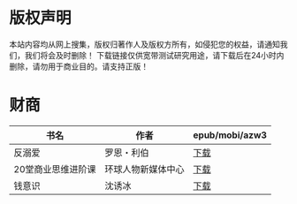 # 版权声明

本站内容均从网上搜集，版权归著作人及版权方所有，如侵犯您的权益，请通知我们，我们将会及时删除！ 下载链接仅供宽带测试研究用途，请下载后在24小时内删除，请勿用于商业目的。请支持正版！

# 财商

| 书名 | 作者 | epub/mobi/azw3 |
| --- | --- | --- |
| 反溺爱 | 罗恩・利伯 | [下载](https://url89.ctfile.com/f/31084289-1357042486-4aa7d0?p=8866) |
| 20堂商业思维进阶课 | 环球人物新媒体中心 | [下载](https://url89.ctfile.com/f/31084289-1357040860-3b8ea9?p=8866) |
| 钱意识 | 沈诱冰 | [下载](https://url89.ctfile.com/f/31084289-1357034518-c32108?p=8866) |
